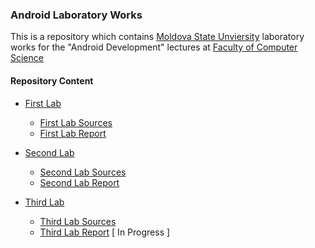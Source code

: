 ### Android Laboratory Works

  This is a repository which contains [Moldova State Unviersity](https://usm.md) laboratory works
for the "Android Development" lectures at [Faculty of Computer Science](https://fmi.usm.md)

#### Repository Content

- [First Lab](./First/)
    - [First Lab Sources](./First/Semaphore_CuteMonster/)
    - [First Lab Report](./First/First_Lab_Report_Runtov_Constantin_i1802.pdf)

- [Second Lab](./Second/)
    - [Second Lab Sources](./Second/Second_Laboratory_Work/)
    - [Second Lab Report](./Second/Second_Lab_Report_Runtov_Constantin_i1802.pdf)

- [Third Lab](./Third/)
    - [Third Lab Sources](./Third/Third_Laboratory_Work/)
    - [Third Lab Report](./Third/Third_Lab_Report_Runtov_Constantin_i1802.pdf) [ In Progress ]

